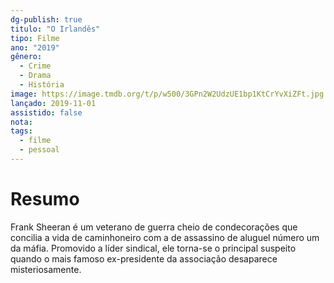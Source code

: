 ```yaml
---
dg-publish: true
titulo: "O Irlandês"
tipo: Filme
ano: "2019"
gênero:
  - Crime
  - Drama
  - História
image: https://image.tmdb.org/t/p/w500/3GPn2W2UdzUE1bp1KtCrYvXiZFt.jpg
lançado: 2019-11-01
assistido: false
nota:
tags:
  - filme
  - pessoal
---
```

# Resumo
Frank Sheeran é um veterano de guerra cheio de condecorações que concilia a vida de caminhoneiro com a de assassino de aluguel número um da máfia. Promovido a líder sindical, ele torna-se o principal suspeito quando o mais famoso ex-presidente da associação desaparece misteriosamente.
